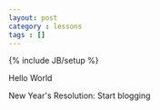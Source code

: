 ```yaml
---
layout: post
category : lessons
tags : []
---
```

{% include JB/setup %}

Hello World

New Year's Resolution: Start blogging